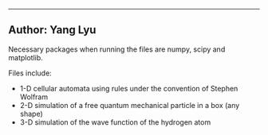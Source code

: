 ----------------
Author: Yang Lyu
----------------
Necessary packages when running the files are numpy, scipy and matplotlib. 

Files include: 
* 1-D cellular automata using rules under the convention of Stephen Wolfram
* 2-D simulation of a free quantum mechanical particle in a box (any shape)
* 3-D simulation of the wave function of the hydrogen atom 
